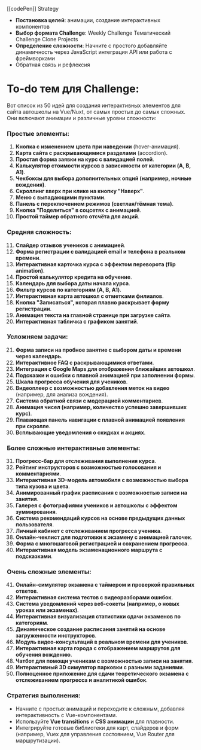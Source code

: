 [[codePen]] Strategy

- **Постановка целей**: анимации, создание интерактивных компонентов
- **Выбор формата Challenge**: 
	Weekly Challenge
	Тематический Challenge
	Clone Projects
- **Определение сложности**:
	Начните с простого
	добавляйте динамичность через JavaScript
	интеграция API или работа с фреймворками
- Обратная связь и рефлексия

# To-do тем для Challenge:
Вот список из 50 идей для создания интерактивных элементов для сайта автошколы на Vue/Nuxt, от самых простых до самых сложных. Они включают анимации и различные уровни сложности:

### Простые элементы:
1. **Кнопка с изменением цвета при наведении** (hover-анимация).
2. **Карта сайта с раскрывающимися разделами** (accordion).
3. **Простая форма заявки на курс с валидацией полей**.
4. **Калькулятор стоимости курсов в зависимости от категории (A, B, A1)**.
5. **Чекбоксы для выбора дополнительных опций (например, ночные вождения)**.
6. **Скроллинг вверх при клике на кнопку "Наверх"**.
7. **Меню с выпадающими пунктами**.
8. **Панель с переключением режимов (светлая/тёмная тема)**.
9. **Кнопка "Поделиться" в соцсетях с анимацией**.
10. **Простой таймер обратного отсчёта для акций**.

### Средняя сложность:
11. **Слайдер отзывов учеников с анимацией**.
12. **Форма регистрации с валидацией email и телефона в реальном времени**.
13. **Интерактивная карточка курса с эффектом переворота (flip animation)**.
14. **Простой калькулятор кредита на обучение**.
15. **Календарь для выбора даты начала курса**.
16. **Фильтр курсов по категориям (A, B, A1)**.
17. **Интерактивная карта автошкол с отметками филиалов**.
18. **Кнопка "Записаться", которая плавно раскрывает форму регистрации**.
19. **Анимация текста на главной странице при загрузке сайта**.
20. **Интерактивная табличка с графиком занятий**.

### Усложняем задачи:
21. **Форма записи на пробное занятие с выбором даты и времени через календарь**.
22. **Интерактивное FAQ с раскрывающимися ответами**.
23. **Интеграция с Google Maps для отображения ближайших автошкол**.
24. **Подсказки и ошибки с плавной анимацией при заполнении формы**.
25. **Шкала прогресса обучения для учеников**.
26. **Видеоплеер с возможностью добавления меток на видео** (например, для анализа вождения).
27. **Система обратной связи с модерацией комментариев**.
28. **Анимация чисел (например, количество успешно завершивших курс)**.
29. **Плавающая панель навигации с плавной анимацией появления при скролле**.
30. **Всплывающие уведомления о скидках и акциях**.

### Более сложные интерактивные элементы:
31. **Прогресс-бар для отслеживания выполнения курса**.
32. **Рейтинг инструкторов с возможностью голосования и комментариями**.
33. **Интерактивная 3D-модель автомобиля с возможностью выбора типа кузова и цвета**.
34. **Анимированный график расписания с возможностью записи на занятия**.
35. **Галерея с фотографиями учеников и автошколы с эффектом зуммирования**.
36. **Система рекомендаций курсов на основе предыдущих данных пользователя**.
37. **Личный кабинет с отслеживанием прогресса ученика**.
38. **Онлайн-чеклист для подготовки к экзамену с анимацией галочек**.
39. **Форма с многошаговой регистрацией и сохранением прогресса**.
40. **Интерактивная модель экзаменационного маршрута с подсказками**.

### Очень сложные элементы:
41. **Онлайн-симулятор экзамена с таймером и проверкой правильных ответов**.
42. **Интерактивная система тестов с видеоразборами ошибок**.
43. **Система уведомлений через веб-сокеты (например, о новых уроках или экзаменах)**.
44. **Интерактивная визуализация статистики сдачи экзаменов по категориям**.
45. **Динамическое создание расписания занятий на основе загруженности инструкторов**.
46. **Модуль видео-консультаций в реальном времени для учеников**.
47. **Интерактивная карта города с отображением маршрутов для обучения вождению**.
48. **Чатбот для помощи ученикам с возможностью записи на занятия**.
49. **Интерактивный 3D симулятор парковки с разными заданиями**.
50. **Полноценное приложение для сдачи теоретического экзамена с отслеживанием прогресса и аналитикой ошибок**.

### Стратегия выполнения:
- Начните с простых анимаций и переходите к сложным, добавляя интерактивность с Vue-компонентами.
- Используйте **Vue transitions** и **CSS анимации** для плавности.
- Интегрируйте готовые библиотеки для карт, слайдеров и форм (например, Vuex для управления состоянием, Vue Router для маршрутизации).

